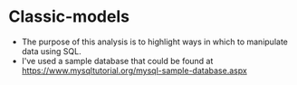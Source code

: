 # Classic-models
* The purpose of this analysis is to highlight ways in which to manipulate data using SQL.
* I've used a sample database that could be found at https://www.mysqltutorial.org/mysql-sample-database.aspx
